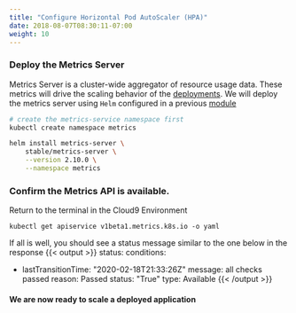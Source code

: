 ```yaml
---
title: "Configure Horizontal Pod AutoScaler (HPA)"
date: 2018-08-07T08:30:11-07:00
weight: 10
---
```


### Deploy the Metrics Server
Metrics Server is a cluster-wide aggregator of resource usage data. These metrics will drive the scaling behavior of the [deployments](https://kubernetes.io/docs/concepts/workloads/controllers/deployment/). We will deploy the metrics server using `Helm` configured in a previous [module](/beginner/060_helm/helm_intro/install/index.html)

```sh
# create the metrics-service namespace first
kubectl create namespace metrics

helm install metrics-server \
    stable/metrics-server \
    --version 2.10.0 \
    --namespace metrics
```
### Confirm the Metrics API is available.

Return to the terminal in the Cloud9 Environment
```
kubectl get apiservice v1beta1.metrics.k8s.io -o yaml
```
If all is well, you should see a status message similar to the one below in the response
{{< output >}}
status:
  conditions:
  - lastTransitionTime: "2020-02-18T21:33:26Z"
    message: all checks passed
    reason: Passed
    status: "True"
    type: Available
{{< /output >}}

#### We are now ready to scale a deployed application
